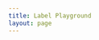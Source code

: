 ```yaml
---
title: Label Playground
layout: page
---
```


<!-- Setup -->
<script setup>
    import Playground from './index.vue';
</script>

<!-- Component -->
<ClientOnly>
    <Playground />
</ClientOnly>